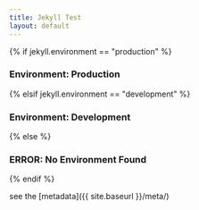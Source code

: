 ```yaml
---
title: Jekyll Test
layout: default
---
```


{% if jekyll.environment == "production" %}
### Environment: Production

{% elsif jekyll.environment == "development" %}
### Environment: Development

{% else %}
### ERROR: No Environment Found
{% endif %}



see the [metadata]({{ site.baseurl }}/meta/)
